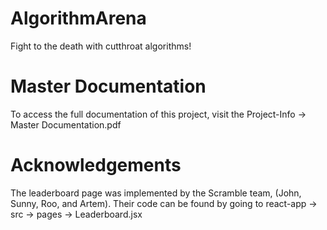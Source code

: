 # AlgorithmArena
Fight to the death with cutthroat algorithms!

# Master Documentation
To access the full documentation of this project, visit the Project-Info -> Master Documentation.pdf

# Acknowledgements
The leaderboard page was implemented by the Scramble team, (John, Sunny, Roo, and Artem). Their code can be found by going to react-app -> src -> pages -> Leaderboard.jsx
